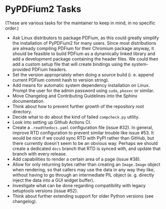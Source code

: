 PyPDFium2 Tasks
===============

(These are various tasks for the maintainer to keep in mind, in no specific order.)

* Ask Linux distributors to package PDFium, as this could greatly simplify the installation of PyPDFium2 for many users. Since most distributions are already compiling PDFium for their Chromium package anyway, it should be feasible to build PDFium as a dynamically linked library and add a development package containing the header files. We could then add a custom setup file that will create bindings using the system-provided PDFium headers.
* Set the version appropriately when doing a source build (i. e. append current PDFium commit hash to version string).
* Add means for automatic system dependency installation on Linux. Prompt the user for the admin password using `sudo`, `pkexec` or similar.
* Move Changelog and Contributing Guidelines into the Sphinx documentation.
* Think about how to prevent further growth of the repository root directory.
* Decide what to do about the kind of failed `compcheck.py` utility.
* Look into setting up Github Actions CI.
* Create a `.readthedocs.yaml` configuration file (issue #32). In general, improve RTD configuration to prevent similar trouble like issue #53. It would be nice if we could sync RTD with PyPI rather than GitHub, but there currently doesn't seem to be an obvious way. Perhaps we should create a dedicated `docs` branch that RTD is synced with, and update that branch with every release.
* Add capabilities to render a certain area of a page (issue #38).
* Allow for only returning bytes rather than creating an `Image.Image` object when rendering, so that callers may use the data in any way they like, without having to go through an intermediate PIL object (e. g. directly inject the data into a GUI widget buffer).
* Investigate what can be done regarding compatibility with legacy setuptools versions (issue #52).
* Think about further extending support for older Python versions (see changelog).
